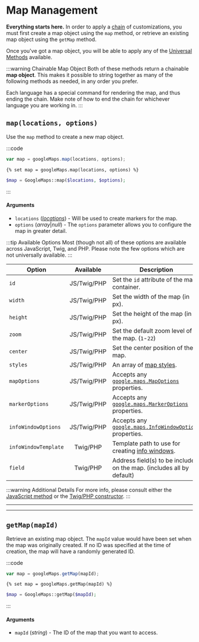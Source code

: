 # Map Management

**Everything starts here.** In order to apply a [chain](/dynamic-maps/chaining/) of customizations, you must first create a map object using the `map` method, or retrieve an existing map object using the `getMap` method.

Once you've got a map object, you will be able to apply any of the [Universal Methods](/dynamic-maps/universal-methods/) available.

:::warning Chainable Map Object
Both of these methods return a chainable **map object**. This makes it possible to string together as many of the following methods as needed, in any order you prefer.

Each language has a special command for rendering the map, and thus ending the chain. Make note of how to end the chain for whichever language you are working in.
:::

## `map(locations, options)`

Use the `map` method to create a new map object.

:::code
```js
var map = googleMaps.map(locations, options);
```
```twig
{% set map = googleMaps.map(locations, options) %}
```
```php
$map = GoogleMaps::map($locations, $options);
```
:::

#### Arguments

 - `locations` (_[locations](/dynamic-maps/locations/)_) - Will be used to create markers for the map.
 - `options` (_array_|_null_) - The `options` parameter allows you to configure the map in greater detail.
 
:::tip Available Options
Most (though not all) of these options are available across JavaScript, Twig, and PHP. Please note the few options which are not universally available.
:::
 
| Option               | Available   | Description
|----------------------|:-----------:|-------------
| `id`                 | JS/Twig/PHP | Set the `id` attribute of the map container.
| `width`              | JS/Twig/PHP | Set the width of the map (in px).
| `height`             | JS/Twig/PHP | Set the height of the map (in px).
| `zoom`               | JS/Twig/PHP | Set the default zoom level of the map. <span style="white-space:nowrap">(`1`-`22`)</span>
| `center`             | JS/Twig/PHP | Set the center position of the map.
| `styles`             | JS/Twig/PHP | An array of [map styles](/guides/styling-a-map/).
| `mapOptions`         | JS/Twig/PHP | Accepts any [`google.maps.MapOptions`](https://developers.google.com/maps/documentation/javascript/reference/map#MapOptions) properties.
| `markerOptions`      | JS/Twig/PHP | Accepts any [`google.maps.MarkerOptions`](https://developers.google.com/maps/documentation/javascript/reference/marker#MarkerOptions) properties.
| `infoWindowOptions`  | JS/Twig/PHP | Accepts any [`google.maps.InfoWindowOptions`](https://developers.google.com/maps/documentation/javascript/reference/info-window#InfoWindowOptions) properties.
| `infoWindowTemplate` | Twig/PHP    | Template path to use for creating [info windows](/dynamic-maps/info-windows/). |
| `field`              | Twig/PHP    | Address field(s) to be included on the map. (includes all by default)

:::warning Additional Details
For more info, please consult either the [JavaScript method](/javascript/googlemaps.js/#map-locations-options) or the [Twig/PHP constructor](/models/dynamic-map-model/#construct-locations-options).
:::

---
---

## `getMap(mapId)`

Retrieve an existing map object. The `mapId` value would have been set when the map was originally created. If no ID was specified at the time of creation, the map will have a randomly generated ID.

:::code
```js
var map = googleMaps.getMap(mapId);
```
```twig
{% set map = googleMaps.getMap(mapId) %}
```
```php
$map = GoogleMaps::getMap($mapId);
```
:::

#### Arguments

 - `mapId` (_string_) - The ID of the map that you want to access.

